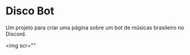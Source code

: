 # Disco Bot
Um projeto para criar uma página sobre um bot de músicas brasileiro no Discord. 

<img scr=""

